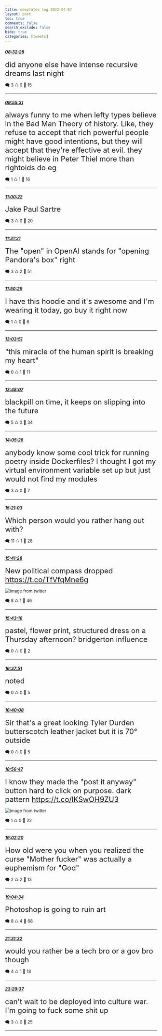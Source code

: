 ```yaml
---
title: deepfates log 2022-04-07
layout: post
toc: true
comments: false
search_exclude: false
hide: true
categories: [tweets]
---
```



#### <a href = "https://twitter.com/deepfates/status/1512075844121886721">*08:32:28*</a>

<font size="5">did anyone else have intense recursive dreams last night</font>



🗨️ 3 ♺ 0 🤍  15   

---
    
#### <a href = "https://twitter.com/deepfates/status/1512096742950334464">*09:55:31*</a>

<font size="5">always funny to me when lefty types believe in the Bad Man Theory of history. Like, they refuse to accept that rich powerful people might have good intentions, but they will accept that they're effective at evil.   they might believe in Peter Thiel more than rightoids do eg</font>



🗨️ 1 ♺ 1 🤍  16   

---
    
#### <a href = "https://twitter.com/deepfates/status/1512113061921914880">*11:00:22*</a>

<font size="5">Jake Paul Sartre</font>



🗨️ 3 ♺ 0 🤍  20   

---
    
#### <a href = "https://twitter.com/deepfates/status/1512120858516541443">*11:31:21*</a>

<font size="5">The "open" in OpenAI stands for "opening Pandora's box" right</font>



🗨️ 3 ♺ 2 🤍  51   

---
    
#### <a href = "https://twitter.com/deepfates/status/1512125674135425032">*11:50:29*</a>

<font size="5">I have this hoodie and it's awesome and I'm wearing it today, go buy it right now</font>



🗨️ 1 ♺ 0 🤍  6   

---
    
#### <a href = "https://twitter.com/deepfates/status/1512144139160272897">*13:03:51*</a>

<font size="5">"this miracle of the human spirit is breaking my heart"</font>



🗨️ 0 ♺ 1 🤍  11   

---
    
#### <a href = "https://twitter.com/deepfates/status/1512155279768666114">*13:48:07*</a>

<font size="5">blackpill on time, it keeps on slipping into the future</font>



🗨️ 5 ♺ 0 🤍  34   

---
    
#### <a href = "https://twitter.com/deepfates/status/1512159643627397122">*14:05:28*</a>

<font size="5">anybody know some cool trick for running poetry inside Dockerfiles? I thought I got my virtual environment variable set up but just would not find my modules</font>



🗨️ 3 ♺ 0 🤍  7   

---
    
#### <a href = "https://twitter.com/deepfates/status/1512178665152413717">*15:21:03*</a>

<font size="5">Which person would you rather hang out with?</font>



🗨️ 11 ♺ 1 🤍  28   

---
    
#### <a href = "https://twitter.com/deepfates/status/1512183803204149251">*15:41:28*</a>

<font size="5">New political compass dropped  https://t.co/TfVfqMne6g</font>

![image from twitter](/images/from_twitter/FPxbJ9GWQAUzeI4.jpg)


🗨️ 8 ♺ 1 🤍  46   

---
    
#### <a href = "https://twitter.com/deepfates/status/1512184266238611460">*15:43:18*</a>

<font size="5">pastel, flower print, structured dress on a Thursday afternoon? bridgerton influence</font>



🗨️ 0 ♺ 0 🤍  2   

---
    
#### <a href = "https://twitter.com/deepfates/status/1512197994333974534">*16:37:51*</a>

<font size="5">noted</font>



🗨️ 0 ♺ 0 🤍  5   

---
    
#### <a href = "https://twitter.com/deepfates/status/1512198569347887107">*16:40:08*</a>

<font size="5">Sir that's a great looking Tyler Durden butterscotch leather jacket but it is 70° outside</font>



🗨️ 0 ♺ 0 🤍  5   

---
    
#### <a href = "https://twitter.com/deepfates/status/1512232957322280961">*18:56:47*</a>

<font size="5">I know they made the "post it anyway" button hard to click on purpose. dark pattern  https://t.co/lKSwOH9ZU3</font>

![image from twitter](/images/from_twitter/FPyH3FYXsCsZfyg.jpg)


🗨️ 1 ♺ 0 🤍  22   

---
    
#### <a href = "https://twitter.com/deepfates/status/1512234354835087361">*19:02:20*</a>

<font size="5">How old were you when you realized the curse "Mother fucker" was actually a euphemism for "God"</font>



🗨️ 2 ♺ 2 🤍  13   

---
    
#### <a href = "https://twitter.com/deepfates/status/1512234913667461135">*19:04:34*</a>

<font size="5">Photoshop is going to ruin art</font>



🗨️ 8 ♺ 4 🤍  68   

---
    
#### <a href = "https://twitter.com/deepfates/status/1512271899610345473">*21:31:32*</a>

<font size="5">would you rather be a tech bro or a gov bro though</font>



🗨️ 4 ♺ 1 🤍  18   

---
    
#### <a href = "https://twitter.com/deepfates/status/1512301617789366288">*23:29:37*</a>

<font size="5">can't wait to be deployed into culture war. I'm going to fuck some shit up</font>



🗨️ 3 ♺ 0 🤍  25   

---
    
            

